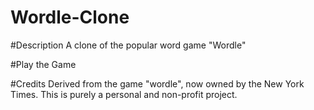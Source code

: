# Wordle-Clone

#Description
A clone of the popular word game "Wordle"

#Play the Game

#Credits
Derived from the game "wordle", now owned by the New York Times. This is purely a personal and non-profit project. 
